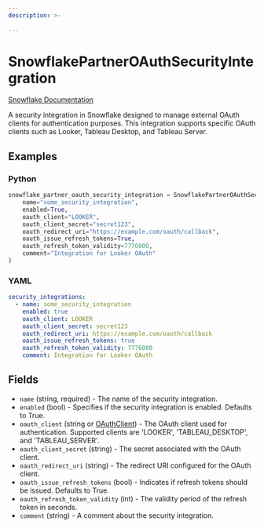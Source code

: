 ```yaml
---
description: >-
  
---
```


# SnowflakePartnerOAuthSecurityIntegration

[Snowflake Documentation](https://docs.snowflake.com/en/sql-reference/sql/create-security-integration)

A security integration in Snowflake designed to manage external OAuth clients for authentication purposes.
This integration supports specific OAuth clients such as Looker, Tableau Desktop, and Tableau Server.


## Examples

### Python

```python
snowflake_partner_oauth_security_integration = SnowflakePartnerOAuthSecurityIntegration(
    name="some_security_integration",
    enabled=True,
    oauth_client="LOOKER",
    oauth_client_secret="secret123",
    oauth_redirect_uri="https://example.com/oauth/callback",
    oauth_issue_refresh_tokens=True,
    oauth_refresh_token_validity=7776000,
    comment="Integration for Looker OAuth"
)
```


### YAML

```yaml
security_integrations:
  - name: some_security_integration
    enabled: true
    oauth_client: LOOKER
    oauth_client_secret: secret123
    oauth_redirect_uri: https://example.com/oauth/callback
    oauth_issue_refresh_tokens: true
    oauth_refresh_token_validity: 7776000
    comment: Integration for Looker OAuth
```


## Fields

* `name` (string, required) - The name of the security integration.
* `enabled` (bool) - Specifies if the security integration is enabled. Defaults to True.
* `oauth_client` (string or [OAuthClient](oauth_client.md)) - The OAuth client used for authentication. Supported clients are 'LOOKER', 'TABLEAU_DESKTOP', and 'TABLEAU_SERVER'.
* `oauth_client_secret` (string) - The secret associated with the OAuth client.
* `oauth_redirect_uri` (string) - The redirect URI configured for the OAuth client.
* `oauth_issue_refresh_tokens` (bool) - Indicates if refresh tokens should be issued. Defaults to True.
* `oauth_refresh_token_validity` (int) - The validity period of the refresh token in seconds.
* `comment` (string) - A comment about the security integration.


